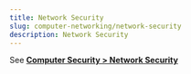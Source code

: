 ```yaml
---
title: Network Security
slug: computer-networking/network-security
description: Network Security
---
```


See **[Computer Security > Network Security](/computer-security/network-security)**
